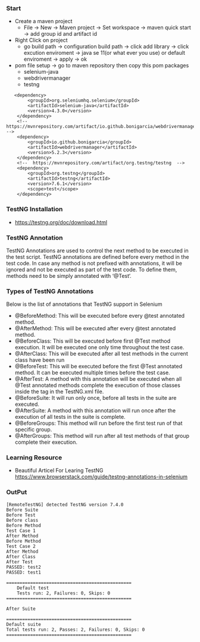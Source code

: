 ### Start
- Create a maven project
  - File -> New -> Maven project -> Set workspace -> maven quick start -> add group id and artifact id
- Right Click on project
  - go build path -> configuration build path -> click add library -> click excution enviroment -> java se 11(or what ever you use) or default enviroment -> apply -> ok
- pom file setup -> go to maven repository then copy this pom packages
  - selenium-java
  - webdrivermanager
  - testng
```
   <dependency>
		<groupId>org.seleniumhq.selenium</groupId>
		<artifactId>selenium-java</artifactId>
		<version>4.3.0</version>
	</dependency>
	<!--  https://mvnrepository.com/artifact/io.github.bonigarcia/webdrivermanager  -->
	<dependency>
		<groupId>io.github.bonigarcia</groupId>
		<artifactId>webdrivermanager</artifactId>
		<version>5.2.3</version>
	</dependency>
	<!--  https://mvnrepository.com/artifact/org.testng/testng  -->
	<dependency>
		<groupId>org.testng</groupId>
		<artifactId>testng</artifactId>
		<version>7.6.1</version>
		<scope>test</scope>
	</dependency>
```
  
### TestNG Installation
- https://testng.org/doc/download.html  

### TestNG Annotation

TestNG Annotations are used to control the next method to be executed in the test script. TestNG annotations are defined before every method in the test code. In case any method is not prefixed with annotations, it will be ignored and not be executed as part of the test code. To define them, methods need to be simply annotated with ‘@Test‘.

### Types of TestNG Annotations
Below is the list of annotations that TestNG support in Selenium
- @BeforeMethod: This will be executed before every @test annotated method.
- @AfterMethod: This will be executed after every @test annotated method.
- @BeforeClass: This will be executed before first @Test method execution. It will be executed one only time throughout the test case.
- @AfterClass: This will be executed after all test methods in the current class have been run
- @BeforeTest: This will be executed before the first @Test annotated method. It can be executed multiple times before the test case.
- @AfterTest: A method with this annotation will be executed when all @Test annotated methods complete the execution of those classes inside the <test> tag in the TestNG.xml file.
- @BeforeSuite: It will run only once, before all tests in the suite are executed.
- @AfterSuite: A method with this annotation will run once after the execution of all tests in the suite is complete.
- @BeforeGroups: This method will run before the first test run of that specific group.
- @AfterGroups: This method will run after all test methods of that group complete their execution.


### Learning Resource
- Beautiful Articel For Learing TestNG https://www.browserstack.com/guide/testng-annotations-in-selenium
  
  
  
### OutPut
```
[RemoteTestNG] detected TestNG version 7.4.0
Before Suite
Before Test
Before class
Before Method
Test Case 1
After Method
Before Method
Test Case 2
After Method
After Class
After Test
PASSED: test2
PASSED: test1

===============================================
    Default test
    Tests run: 2, Failures: 0, Skips: 0
===============================================

After Suite

===============================================
Default suite
Total tests run: 2, Passes: 2, Failures: 0, Skips: 0
===============================================
```  
  